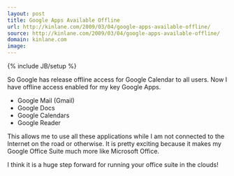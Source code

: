 ```yaml
---
layout: post
title: Google Apps Available Offline
url: http://kinlane.com/2009/03/04/google-apps-available-offline/
source: http://kinlane.com/2009/03/04/google-apps-available-offline/
domain: kinlane.com
image: 
---
```

{% include JB/setup %}<p>So Google has release offline access for Google Calendar to all users. Now I have offline access enabled for my key Google Apps.
<ul class="mainlist">
	<li>Google Mail (Gmail)</li>
	<li>Google Docs</li>
	<li>Google Calendars</li>
	<li>Google Reader</li>
</ul>
This allows me to use all these applications while I am not connected to the Internet on the road or otherwise. It is pretty exciting because it makes my Google Office Suite much more like Microsoft Office.<p></p>
I think it is a huge step forward for running your office suite in the clouds!</p>

